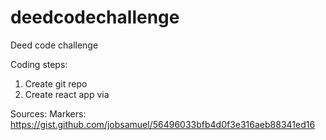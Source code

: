 # deedcodechallenge
Deed code challenge

Coding steps:
1. Create git repo
2. Create react app via 

Sources: 
Markers: https://gist.github.com/jobsamuel/56496033bfb4d0f3e316aeb88341ed16
